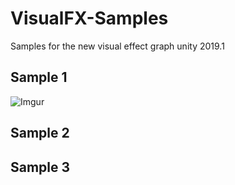 # VisualFX-Samples
Samples for the new visual effect graph unity 2019.1

## Sample 1 
![Imgur](https://i.imgur.com/zwLLd20l.gif)

## Sample 2


## Sample 3

